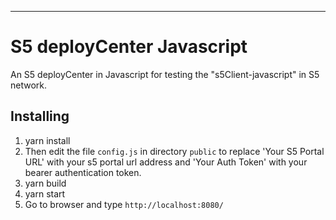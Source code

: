 ---

# S5 deployCenter Javascript

An S5 deployCenter in Javascript for testing the "s5Client-javascript" in S5 network.

## Installing

1. yarn install
2. Then edit the file `config.js` in directory `public` to replace 'Your S5 Portal URL' with your s5 portal url address
   and 'Your Auth Token' with your bearer authentication token.
3. yarn build
4. yarn start
5. Go to browser and type `http://localhost:8080/`

